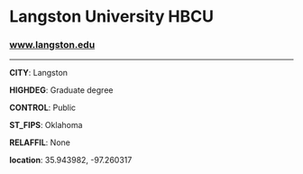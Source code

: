 # Langston University HBCU
### www.langston.edu
---
**CITY**: Langston

**HIGHDEG**: Graduate degree

**CONTROL**: Public

**ST_FIPS**: Oklahoma

**RELAFFIL**: None

**location**: 35.943982, -97.260317